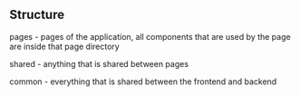 ## Structure

pages - pages of the application, all components that are used by the page are inside that page directory

shared - anything that is shared between pages

common - everything that is shared between the frontend and backend
